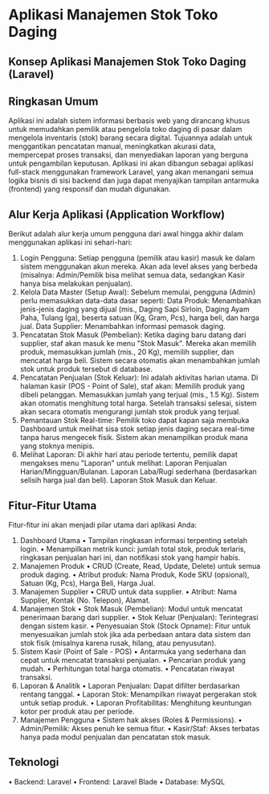 # Aplikasi Manajemen Stok Toko Daging

## Konsep Aplikasi Manajemen Stok Toko Daging (Laravel)
## Ringkasan Umum
Aplikasi ini adalah sistem informasi berbasis web yang dirancang khusus untuk memudahkan pemilik atau pengelola toko daging di pasar dalam mengelola inventaris (stok) barang secara digital. Tujuannya adalah untuk menggantikan pencatatan manual, meningkatkan akurasi data, mempercepat proses transaksi, dan menyediakan laporan yang berguna untuk pengambilan keputusan.
Aplikasi ini akan dibangun sebagai aplikasi full-stack menggunakan framework Laravel, yang akan menangani semua logika bisnis di sisi backend dan juga dapat menyajikan tampilan antarmuka (frontend) yang responsif dan mudah digunakan.

## Alur Kerja Aplikasi (Application Workflow)
Berikut adalah alur kerja umum pengguna dari awal hingga akhir dalam menggunakan aplikasi ini sehari-hari:
1.	Login Pengguna:
	Setiap pengguna (pemilik atau kasir) masuk ke dalam sistem menggunakan akun mereka. Akan ada level akses yang berbeda (misalnya: Admin/Pemilik bisa melihat semua data, sedangkan Kasir hanya bisa melakukan penjualan).
2.	Kelola Data Master (Setup Awal):
	Sebelum memulai, pengguna (Admin) perlu memasukkan data-data dasar seperti:
	Data Produk: Menambahkan jenis-jenis daging yang dijual (mis., Daging Sapi Sirloin, Daging Ayam Paha, Tulang Iga), beserta satuan (Kg, Gram, Pcs), harga beli, dan harga jual.
	Data Supplier: Menambahkan informasi pemasok daging.
3.	Pencatatan Stok Masuk (Pembelian):
	Ketika daging baru datang dari supplier, staf akan masuk ke menu "Stok Masuk".
	Mereka akan memilih produk, memasukkan jumlah (mis., 20 Kg), memilih supplier, dan mencatat harga beli.
	Sistem secara otomatis akan menambahkan jumlah stok untuk produk tersebut di database.
4.	Pencatatan Penjualan (Stok Keluar):
	Ini adalah aktivitas harian utama. Di halaman kasir (POS - Point of Sale), staf akan:
	Memilih produk yang dibeli pelanggan.
	Memasukkan jumlah yang terjual (mis., 1.5 Kg).
	Sistem akan otomatis menghitung total harga.
	Setelah transaksi selesai, sistem akan secara otomatis mengurangi jumlah stok produk yang terjual.
5.	Pemantauan Stok Real-time:
	Pemilik toko dapat kapan saja membuka Dashboard untuk melihat sisa stok setiap jenis daging secara real-time tanpa harus mengecek fisik. Sistem akan menampilkan produk mana yang stoknya menipis.
6.	Melihat Laporan:
	Di akhir hari atau periode tertentu, pemilik dapat mengakses menu "Laporan" untuk melihat:
	Laporan Penjualan Harian/Mingguan/Bulanan.
	Laporan Laba/Rugi sederhana (berdasarkan selisih harga jual dan beli).
	Laporan Stok Masuk dan Keluar.

## Fitur-Fitur Utama
Fitur-fitur ini akan menjadi pilar utama dari aplikasi Anda:
1. Dashboard Utama
•	Tampilan ringkasan informasi terpenting setelah login.
•	Menampilkan metrik kunci: jumlah total stok, produk terlaris, ringkasan penjualan hari ini, dan notifikasi stok yang hampir habis.
2. Manajemen Produk
•	CRUD (Create, Read, Update, Delete) untuk semua produk daging.
•	Atribut produk: Nama Produk, Kode SKU (opsional), Satuan (Kg, Pcs), Harga Beli, Harga Jual.
3. Manajemen Supplier
•	CRUD untuk data supplier.
•	Atribut: Nama Supplier, Kontak (No. Telepon), Alamat.
4. Manajemen Stok
•	Stok Masuk (Pembelian): Modul untuk mencatat penerimaan barang dari supplier.
•	Stok Keluar (Penjualan): Terintegrasi dengan sistem kasir.
•	Penyesuaian Stok (Stock Opname): Fitur untuk menyesuaikan jumlah stok jika ada perbedaan antara data sistem dan stok fisik (misalnya karena rusak, hilang, atau penyusutan).
5. Sistem Kasir (Point of Sale - POS)
•	Antarmuka yang sederhana dan cepat untuk mencatat transaksi penjualan.
•	Pencarian produk yang mudah.
•	Perhitungan total harga otomatis.
•	Pencatatan riwayat transaksi.
6. Laporan & Analitik
•	Laporan Penjualan: Dapat difilter berdasarkan rentang tanggal.
•	Laporan Stok: Menampilkan riwayat pergerakan stok untuk setiap produk.
•	Laporan Profitabilitas: Menghitung keuntungan kotor per produk atau per periode.
7. Manajemen Pengguna
•	Sistem hak akses (Roles & Permissions).
•	Admin/Pemilik: Akses penuh ke semua fitur.
•	Kasir/Staf: Akses terbatas hanya pada modul penjualan dan pencatatan stok masuk.

## Teknologi
•	Backend: Laravel
•	Frontend: Laravel Blade
•	Database: MySQL